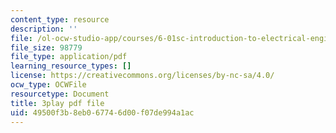 ```yaml
---
content_type: resource
description: ''
file: /ol-ocw-studio-app/courses/6-01sc-introduction-to-electrical-engineering-and-computer-science-i-spring-2011/49500f3b8eb067746d00f07de994a1ac_5sLFTc10kg8.pdf
file_size: 98779
file_type: application/pdf
learning_resource_types: []
license: https://creativecommons.org/licenses/by-nc-sa/4.0/
ocw_type: OCWFile
resourcetype: Document
title: 3play pdf file
uid: 49500f3b-8eb0-6774-6d00-f07de994a1ac
---
```

